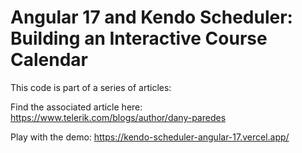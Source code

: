 # Angular 17 and Kendo Scheduler: Building an Interactive Course Calendar

This code is part of a series of articles:

Find the associated article here: https://www.telerik.com/blogs/author/dany-paredes

Play with the demo: https://kendo-scheduler-angular-17.vercel.app/
